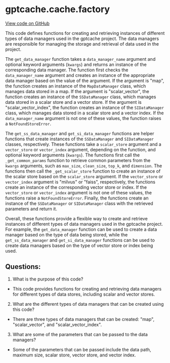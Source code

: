 # gptcache.cache.factory

[View code on GitHub](https://github.com/zilliztech/gptcache/gptcache/cache/factory.py)

This code defines functions for creating and retrieving instances of different types of data managers used in the gptcache project. The data managers are responsible for managing the storage and retrieval of data used in the project. 

The `get_data_manager` function takes a `data_manager_name` argument and optional keyword arguments (`kwargs`) and returns an instance of the corresponding data manager. The function first checks the `data_manager_name` argument and creates an instance of the appropriate data manager based on the value of the argument. If the argument is "map", the function creates an instance of the `MapDataManager` class, which manages data stored in a map. If the argument is "scalar_vector", the function creates an instance of the `SSDataManager` class, which manages data stored in a scalar store and a vector store. If the argument is "scalar_vector_index", the function creates an instance of the `SIDataManager` class, which manages data stored in a scalar store and a vector index. If the `data_manager_name` argument is not one of these values, the function raises a `NotFoundStoreError`.

The `get_ss_data_manager` and `get_si_data_manager` functions are helper functions that create instances of the `SSDataManager` and `SIDataManager` classes, respectively. These functions take a `scalar_store` argument and a `vector_store` or `vector_index` argument, depending on the function, and optional keyword arguments (`kwargs`). The functions first call the `_get_common_params` function to retrieve common parameters from the `kwargs` arguments, such as `max_size`, `clean_size`, `top_k`, and `dimension`. The functions then call the `_get_scalar_store` function to create an instance of the scalar store based on the `scalar_store` argument. If the `vector_store` or `vector_index` argument is "milvus" or "faiss", respectively, the functions create an instance of the corresponding vector store or index. If the `vector_store` or `vector_index` argument is not one of these values, the functions raise a `NotFoundStoreError`. Finally, the functions create an instance of the `SSDataManager` or `SIDataManager` class with the retrieved parameters and return it.

Overall, these functions provide a flexible way to create and retrieve instances of different types of data managers used in the gptcache project. For example, the `get_data_manager` function can be used to create a data manager based on the type of data being stored, while the `get_ss_data_manager` and `get_si_data_manager` functions can be used to create data managers based on the type of vector store or index being used.
## Questions: 
 1. What is the purpose of this code?
- This code provides functions for creating and retrieving data managers for different types of data stores, including scalar and vector stores.

2. What are the different types of data managers that can be created using this code?
- There are three types of data managers that can be created: "map", "scalar_vector", and "scalar_vector_index".

3. What are some of the parameters that can be passed to the data managers?
- Some of the parameters that can be passed include the data path, maximum size, scalar store, vector store, and vector index.